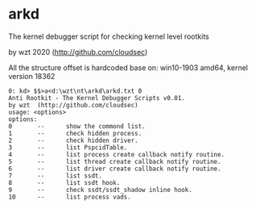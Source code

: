 # arkd
The kernel debugger script for checking kernel level rootkits

by wzt 2020	(http://github.com/cloudsec)

All the structure offset is hardcoded base on:
win10-1903 amd64, kernel version 18362
```
0: kd> $$>a<d:\wzt\nt\arkd\arkd.txt 0
Anti Rootkit - The Kernel Debugger Scripts v0.01.
by wzt  (http://github.com/cloudsec)
usage: <options>
options:
0       --      show the commond list.
1       --      check hidden process.
2       --      check hidden driver.
3       --      list PspcidTable.
4       --      list process create callback notify routine.
5       --      list thread create callback notify routine.
6       --      list driver create callback notify routine.
7       --      list ssdt.
8       --      list ssdt hook.
9       --      check ssdt/ssdt_shadow inline hook.
10      --      list process vads.
```
